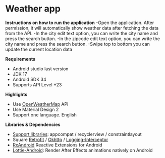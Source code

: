 # Weather app

**Instructions on how to run the application**
-Open the application. After permission,
it will automatically show weather data after fetching the data from the API.
-In the city edit text option, you can write the city name and press the search button.
-In the zipcode edit text option, you can write the city name and press the search button.
-Swipe top to bottom you can update the current location data


**Requirements**
- Android studio last version
- JDK 17
- Android SDK 34
- Supports API Level +23

**Highlights**
- Use [OpenWeatherMap] API
- Use Material Design 2
- Support one language. English 


**Libraries & Dependencies**
- [Support libraries]: appcompat / recyclerview / constraintlayout
- Square [Retrofit] / [Okhttp] / [Logging-Interceptor]
- [RxAndroid] Reactive Extensions for Android
- [Lottie-Android]: Render After Effects animations natively on Android



[OpenWeatherMap]: https://openweathermap.org/
[Support libraries]: https://developer.android.com/jetpack/androidx/
[Retrofit]: https://github.com/square/retrofit
[Okhttp]: https://github.com/square/okhttp
[Logging-Interceptor]: https://github.com/square/okhttp/tree/master/okhttp-logging-interceptor
[RxAndroid]: https://github.com/ReactiveX/RxAndroid
[Lottie-Android]: https://github.com/airbnb/lottie-android
[Release]: https://github.com/ashraftaukir/WeatherApp.git
